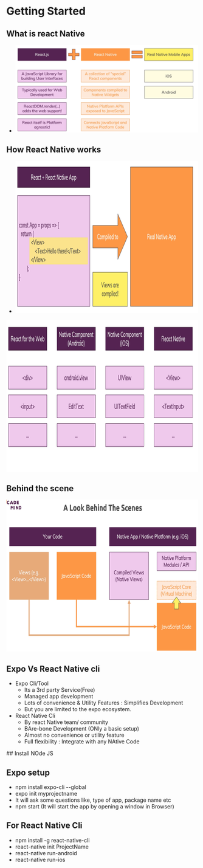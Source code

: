 # Getting Started

## What is react Native
- ![alt text](https://github.com/siba-x-prasad/ReactNativePlayground/blob/main/UdemyTutorial/ReadMe/images/WhatIsRn.png)

## How React Native works
- <img src="https://github.com/siba-x-prasad/ReactNativePlayground/blob/main/UdemyTutorial/ReadMe/images/HowRNWorks.png" width="700" height="400"/> 
<img src="https://github.com/siba-x-prasad/ReactNativePlayground/blob/main/UdemyTutorial/ReadMe/images/HowRnWorks1.png" width="700" height="400"/>  

## Behind the scene
<img src="https://github.com/siba-x-prasad/ReactNativePlayground/blob/main/UdemyTutorial/ReadMe/images/lookBehindScene.png" width="700" height="400"/>  

## Expo Vs React Native cli
- Expo Cli/Tool
    - Its a 3rd party Service(Free)
    - Managed app development
    - Lots of convenience & Utility Features : Simplifies Development
    - But you are limited to the expo ecosystem.
- React Native Cli
    - By react Native team/ community
    - BAre-bone Development (ONly a basic setup)
    - Almost no convenience or utility feature
    - Full flexibility : Integrate with any NAtive Code

## Install NOde JS

## Expo setup
- npm install expo-cli --global
- expo init myprojectname
- It will ask some questions like, type of app, package name etc
- npm start (It will start the app by opening a window in Browser)
## For React Native Cli
- npm install -g react-native-cli
- react-native init ProjectName
- react-native run-android
- react-native run-ios







